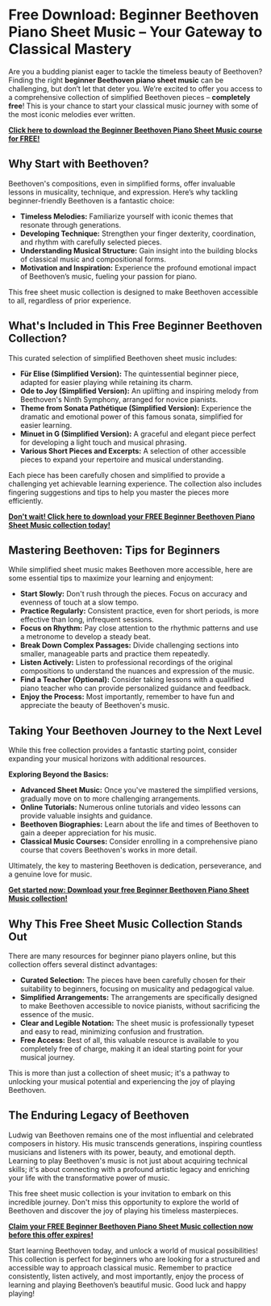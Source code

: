 # Free Download: Beginner Beethoven Piano Sheet Music – Your Gateway to Classical Mastery

Are you a budding pianist eager to tackle the timeless beauty of Beethoven? Finding the right **beginner Beethoven piano sheet music** can be challenging, but don’t let that deter you. We’re excited to offer you access to a comprehensive collection of simplified Beethoven pieces – **completely free**! This is your chance to start your classical music journey with some of the most iconic melodies ever written.

[**Click here to download the Beginner Beethoven Piano Sheet Music course for FREE!**](https://udemywork.com/beginner-beethoven-piano-sheet-music)

## Why Start with Beethoven?

Beethoven's compositions, even in simplified forms, offer invaluable lessons in musicality, technique, and expression. Here’s why tackling beginner-friendly Beethoven is a fantastic choice:

*   **Timeless Melodies:** Familiarize yourself with iconic themes that resonate through generations.
*   **Developing Technique:** Strengthen your finger dexterity, coordination, and rhythm with carefully selected pieces.
*   **Understanding Musical Structure:** Gain insight into the building blocks of classical music and compositional forms.
*   **Motivation and Inspiration:** Experience the profound emotional impact of Beethoven’s music, fueling your passion for piano.

This free sheet music collection is designed to make Beethoven accessible to all, regardless of prior experience.

## What's Included in This Free Beginner Beethoven Collection?

This curated selection of simplified Beethoven sheet music includes:

*   **Für Elise (Simplified Version):** The quintessential beginner piece, adapted for easier playing while retaining its charm.
*   **Ode to Joy (Simplified Version):** An uplifting and inspiring melody from Beethoven's Ninth Symphony, arranged for novice pianists.
*   **Theme from Sonata Pathétique (Simplified Version):** Experience the dramatic and emotional power of this famous sonata, simplified for easier learning.
*   **Minuet in G (Simplified Version):** A graceful and elegant piece perfect for developing a light touch and musical phrasing.
*   **Various Short Pieces and Excerpts:** A selection of other accessible pieces to expand your repertoire and musical understanding.

Each piece has been carefully chosen and simplified to provide a challenging yet achievable learning experience. The collection also includes fingering suggestions and tips to help you master the pieces more efficiently.

[**Don't wait! Click here to download your FREE Beginner Beethoven Piano Sheet Music collection today!**](https://udemywork.com/beginner-beethoven-piano-sheet-music)

## Mastering Beethoven: Tips for Beginners

While simplified sheet music makes Beethoven more accessible, here are some essential tips to maximize your learning and enjoyment:

*   **Start Slowly:** Don't rush through the pieces. Focus on accuracy and evenness of touch at a slow tempo.
*   **Practice Regularly:** Consistent practice, even for short periods, is more effective than long, infrequent sessions.
*   **Focus on Rhythm:** Pay close attention to the rhythmic patterns and use a metronome to develop a steady beat.
*   **Break Down Complex Passages:** Divide challenging sections into smaller, manageable parts and practice them repeatedly.
*   **Listen Actively:** Listen to professional recordings of the original compositions to understand the nuances and expression of the music.
*   **Find a Teacher (Optional):** Consider taking lessons with a qualified piano teacher who can provide personalized guidance and feedback.
*   **Enjoy the Process:** Most importantly, remember to have fun and appreciate the beauty of Beethoven's music.

## Taking Your Beethoven Journey to the Next Level

While this free collection provides a fantastic starting point, consider expanding your musical horizons with additional resources.

**Exploring Beyond the Basics:**

*   **Advanced Sheet Music:** Once you've mastered the simplified versions, gradually move on to more challenging arrangements.
*   **Online Tutorials:** Numerous online tutorials and video lessons can provide valuable insights and guidance.
*   **Beethoven Biographies:** Learn about the life and times of Beethoven to gain a deeper appreciation for his music.
*   **Classical Music Courses:** Consider enrolling in a comprehensive piano course that covers Beethoven's works in more detail.

Ultimately, the key to mastering Beethoven is dedication, perseverance, and a genuine love for music.

[**Get started now: Download your free Beginner Beethoven Piano Sheet Music collection!**](https://udemywork.com/beginner-beethoven-piano-sheet-music)

## Why This Free Sheet Music Collection Stands Out

There are many resources for beginner piano players online, but this collection offers several distinct advantages:

*   **Curated Selection:** The pieces have been carefully chosen for their suitability to beginners, focusing on musicality and pedagogical value.
*   **Simplified Arrangements:** The arrangements are specifically designed to make Beethoven accessible to novice pianists, without sacrificing the essence of the music.
*   **Clear and Legible Notation:** The sheet music is professionally typeset and easy to read, minimizing confusion and frustration.
*   **Free Access:** Best of all, this valuable resource is available to you completely free of charge, making it an ideal starting point for your musical journey.

This is more than just a collection of sheet music; it's a pathway to unlocking your musical potential and experiencing the joy of playing Beethoven.

## The Enduring Legacy of Beethoven

Ludwig van Beethoven remains one of the most influential and celebrated composers in history. His music transcends generations, inspiring countless musicians and listeners with its power, beauty, and emotional depth. Learning to play Beethoven's music is not just about acquiring technical skills; it's about connecting with a profound artistic legacy and enriching your life with the transformative power of music.

This free sheet music collection is your invitation to embark on this incredible journey. Don't miss this opportunity to explore the world of Beethoven and discover the joy of playing his timeless masterpieces.

**[Claim your FREE Beginner Beethoven Piano Sheet Music collection now before this offer expires!](https://udemywork.com/beginner-beethoven-piano-sheet-music)**

Start learning Beethoven today, and unlock a world of musical possibilities! This collection is perfect for beginners who are looking for a structured and accessible way to approach classical music. Remember to practice consistently, listen actively, and most importantly, enjoy the process of learning and playing Beethoven’s beautiful music. Good luck and happy playing!
